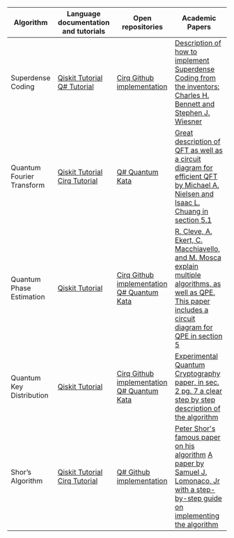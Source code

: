 
| Algorithm | Language documentation and tutorials | Open repositories | Academic Papers |
|   --      |                  --                  |              --          |         --      |
| Superdense  Coding | [Qiskit Tutorial](https://qiskit.org/textbook/ch-algorithms/superdense-coding.html) [Q# Tutorial](https://docs.microsoft.com/en-us/archive/msdn-magazine/2019/september/quantum-computing-quantum-messaging-with-qsharp-and-blazor) | [Cirq Github implementation](https://github.com/quantumlib/Cirq/blob/master/examples/superdense_coding.py) | [Description of how to implement Superdense Coding from the inventors: Charles H. Bennett and Stephen J. Wiesner](https://journals.aps.org/prl/abstract/10.1103/PhysRevLett.69.2881) |
| Quantum  Fourier  Transform | [Qiskit Tutorial](https://qiskit.org/textbook/ch-algorithms/quantum-fourier-transform.html) [Cirq Tutorial](https://quantumai.google/cirq/tutorials/educators/textbook_algorithms) | [Q# Quantum Kata](https://github.com/microsoft/QuantumKatas/blob/master/QFT/ReferenceImplementation.qs)| [Great description of QFT as well as a circuit diagram for efficient QFT by Michael A. Nielsen and Isaac L. Chuang in section  5.1](https://www.cambridge.org/highereducation/books/quantum-computation-and-quantum-information/01E10196D0A682A6AEFFEA52D53BE9AE#overview) |
| Quantum  Phase  Estimation | [Qiskit Tutorial](https://qiskit.org/textbook/ch-algorithms/quantum-phase-estimation.html) | [Cirq Github implementation](https://quantumai.google/cirq/tutorials/educators/textbook_algorithms) [Q# Quantum Kata](https://github.com/microsoft/QuantumKatas/blob/master/PhaseEstimation/ReferenceImplementation.qs) | [R. Cleve, A. Ekert, C. Macchiavello, and M. Mosca explain multiple algorithms, as well as QPE. This paper includes a circuit diagram for QPE in section 5](https://arxiv.org/abs/quant-ph/9708016)|
| Quantum  Key  Distribution | [Qiskit Tutorial](https://qiskit.org/textbook/ch-algorithms/quantum-key-distribution.html) | [Cirq Github implementation](https://github.com/quantumlib/Cirq/blob/master/examples/bb84.py) [Q# Quantum Kata](https://github.com/microsoft/QuantumKatas/tree/master/KeyDistribution_BB84) | [Experimental Quantum Cryptography paper, in sec. 2 pg. 7 a clear step by step description of the algorithm](https://link.springer.com/content/pdf/10.1007/BF00191318.pdf)  |
| Shor’s  Algorithm | [Qiskit Tutorial](https://qiskit.org/textbook/ch-algorithms/shor.html) [Cirq Tutorial](https://quantumai.google/cirq/tutorials/shor) | [Q# Github  implementation](https://github.com/microsoft/Quantum/tree/main/samples/algorithms/integer-factorization) | [Peter Shor's famous paper on his algorithm](https://arxiv.org/abs/quant-ph/9508027) [A paper by Samuel J. Lomonaco, Jr with a step-by-step guide on implementing the algorithm](https://arxiv.org/abs/quant-ph/0010034)|